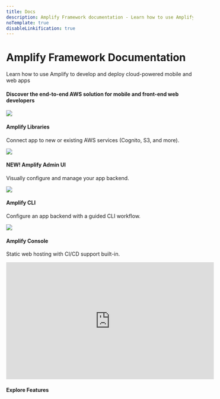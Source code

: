 ```yaml
---
title: Docs
description: Amplify Framework documentation - Learn how to use Amplify to develop and deploy cloud-powered mobile and web apps.
noTemplate: true
disableLinkification: true
---
```


<docs-hero>
  <h1 slot="heading" class="font-weight-300">
    Amplify Framework Documentation
  </h1>
  <p slot="subheading" class="font-weight-300">
    Learn how to use Amplify to develop and deploy cloud-powered mobile
    and web apps
  </p>

  <docs-landing-hero-cta slot="cta" />
</docs-hero>
<docs-container
  class="background-color-off-white"
  inner-class="padding-top-lg padding-bottom-lg padding-horizontal-md">
  <h4 class="text-align-center">Discover the end-to-end AWS solution for mobile and front-end web developers</h4>
    <amplify-responsive-grid columns="1">
  <amplify-responsive-grid columns="4" class="margin-top-lg">
      <docs-card url="~/lib/lib.md" class="border-radius">
        <img slot="graphic" src="~/assets/lib.png" />
        <h4 slot="heading">Amplify Libraries</h4>
        <p slot="description">
          Connect app to new or existing AWS services (Cognito, S3, and more).
        </p>
      </docs-card>
      <docs-card url="https://docs.aws.amazon.com/amplify/latest/userguide/welcome.html" class="border-radius" container-tag="amplify-external-link">
        <img slot="graphic" src="~/assets/console.png" />
        <h4 slot="heading">NEW! Amplify Admin UI</h4>
        <p slot="description">
          Visually configure and manage your app backend.
        </p>
      </docs-card>
      <docs-card url="~/cli/cli.md" class="border-radius">
        <img slot="graphic" src="~/assets/cli.png" />
        <h4 slot="heading">Amplify CLI</h4>
        <p slot="description">
        Configure an app backend with a guided CLI workflow.
        </p>
      </docs-card>
      <docs-card external url="https://docs.aws.amazon.com/amplify/latest/userguide/welcome.html" class="border-radius" container-tag="amplify-external-link">
        <img slot="graphic" src="~/assets/console.png" />
        <h4 slot="heading">Amplify Console</h4>
        <p slot="description">
          Static web hosting with CI/CD support built-in.
        </p>
      </docs-card>
    </amplify-responsive-grid>
    <iframe class="padding-horizontal-md justify-self-center" width="560" height="315" src="https://www.youtube-nocookie.com/embed/-Vm-4BbY58Y" frameborder="0" allow="accelerometer; autoplay; clipboard-write; encrypted-media; gyroscope; picture-in-picture" allowfullscreen></iframe>
  </amplify-responsive-grid>
</docs-container>
<docs-container
  class="background-color-off-white"
  inner-class="padding-bottom-lg padding-top-lg padding-horizontal-md"
>
  <h4 class="text-align-center">Explore Features</h4>
  <inline-fragment src="~/fragments/features-grid.md"></inline-fragment>
</docs-container>
<docs-link-banner></docs-link-banner>
<docs-footer></docs-footer>
